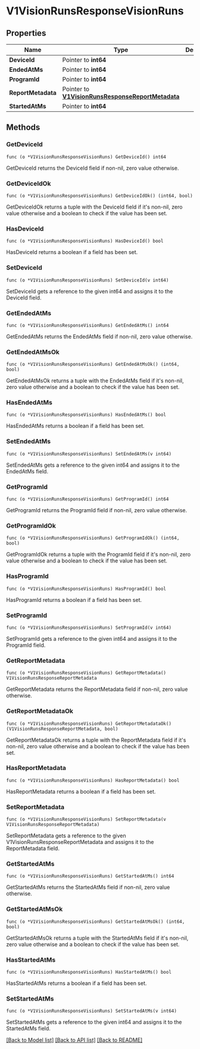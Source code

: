 # V1VisionRunsResponseVisionRuns

## Properties

Name | Type | Description | Notes
------------ | ------------- | ------------- | -------------
**DeviceId** | Pointer to **int64** |  | [optional] 
**EndedAtMs** | Pointer to **int64** |  | [optional] 
**ProgramId** | Pointer to **int64** |  | [optional] 
**ReportMetadata** | Pointer to [**V1VisionRunsResponseReportMetadata**](V1VisionRunsResponse_reportMetadata.md) |  | [optional] 
**StartedAtMs** | Pointer to **int64** |  | [optional] 

## Methods

### GetDeviceId

`func (o *V1VisionRunsResponseVisionRuns) GetDeviceId() int64`

GetDeviceId returns the DeviceId field if non-nil, zero value otherwise.

### GetDeviceIdOk

`func (o *V1VisionRunsResponseVisionRuns) GetDeviceIdOk() (int64, bool)`

GetDeviceIdOk returns a tuple with the DeviceId field if it's non-nil, zero value otherwise
and a boolean to check if the value has been set.

### HasDeviceId

`func (o *V1VisionRunsResponseVisionRuns) HasDeviceId() bool`

HasDeviceId returns a boolean if a field has been set.

### SetDeviceId

`func (o *V1VisionRunsResponseVisionRuns) SetDeviceId(v int64)`

SetDeviceId gets a reference to the given int64 and assigns it to the DeviceId field.

### GetEndedAtMs

`func (o *V1VisionRunsResponseVisionRuns) GetEndedAtMs() int64`

GetEndedAtMs returns the EndedAtMs field if non-nil, zero value otherwise.

### GetEndedAtMsOk

`func (o *V1VisionRunsResponseVisionRuns) GetEndedAtMsOk() (int64, bool)`

GetEndedAtMsOk returns a tuple with the EndedAtMs field if it's non-nil, zero value otherwise
and a boolean to check if the value has been set.

### HasEndedAtMs

`func (o *V1VisionRunsResponseVisionRuns) HasEndedAtMs() bool`

HasEndedAtMs returns a boolean if a field has been set.

### SetEndedAtMs

`func (o *V1VisionRunsResponseVisionRuns) SetEndedAtMs(v int64)`

SetEndedAtMs gets a reference to the given int64 and assigns it to the EndedAtMs field.

### GetProgramId

`func (o *V1VisionRunsResponseVisionRuns) GetProgramId() int64`

GetProgramId returns the ProgramId field if non-nil, zero value otherwise.

### GetProgramIdOk

`func (o *V1VisionRunsResponseVisionRuns) GetProgramIdOk() (int64, bool)`

GetProgramIdOk returns a tuple with the ProgramId field if it's non-nil, zero value otherwise
and a boolean to check if the value has been set.

### HasProgramId

`func (o *V1VisionRunsResponseVisionRuns) HasProgramId() bool`

HasProgramId returns a boolean if a field has been set.

### SetProgramId

`func (o *V1VisionRunsResponseVisionRuns) SetProgramId(v int64)`

SetProgramId gets a reference to the given int64 and assigns it to the ProgramId field.

### GetReportMetadata

`func (o *V1VisionRunsResponseVisionRuns) GetReportMetadata() V1VisionRunsResponseReportMetadata`

GetReportMetadata returns the ReportMetadata field if non-nil, zero value otherwise.

### GetReportMetadataOk

`func (o *V1VisionRunsResponseVisionRuns) GetReportMetadataOk() (V1VisionRunsResponseReportMetadata, bool)`

GetReportMetadataOk returns a tuple with the ReportMetadata field if it's non-nil, zero value otherwise
and a boolean to check if the value has been set.

### HasReportMetadata

`func (o *V1VisionRunsResponseVisionRuns) HasReportMetadata() bool`

HasReportMetadata returns a boolean if a field has been set.

### SetReportMetadata

`func (o *V1VisionRunsResponseVisionRuns) SetReportMetadata(v V1VisionRunsResponseReportMetadata)`

SetReportMetadata gets a reference to the given V1VisionRunsResponseReportMetadata and assigns it to the ReportMetadata field.

### GetStartedAtMs

`func (o *V1VisionRunsResponseVisionRuns) GetStartedAtMs() int64`

GetStartedAtMs returns the StartedAtMs field if non-nil, zero value otherwise.

### GetStartedAtMsOk

`func (o *V1VisionRunsResponseVisionRuns) GetStartedAtMsOk() (int64, bool)`

GetStartedAtMsOk returns a tuple with the StartedAtMs field if it's non-nil, zero value otherwise
and a boolean to check if the value has been set.

### HasStartedAtMs

`func (o *V1VisionRunsResponseVisionRuns) HasStartedAtMs() bool`

HasStartedAtMs returns a boolean if a field has been set.

### SetStartedAtMs

`func (o *V1VisionRunsResponseVisionRuns) SetStartedAtMs(v int64)`

SetStartedAtMs gets a reference to the given int64 and assigns it to the StartedAtMs field.


[[Back to Model list]](../README.md#documentation-for-models) [[Back to API list]](../README.md#documentation-for-api-endpoints) [[Back to README]](../README.md)


